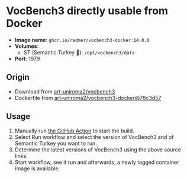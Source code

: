 # VocBench3 directly usable from Docker

- **Image name**: `ghcr.io/redmer/vocbench3-docker:14.0.0`
- **Volumes**: 
  - ST (Semantic Turkey 🦃): `/opt/vocbench3/data`
- **Port**: 1979

## Origin

- Download from [art-uniroma2/vocbench3](https://bitbucket.org/art-uniroma2/vocbench3/downloads/)
- Dockerfile from [art-uniroma2/vocbench3-docker@78c3d57](https://bitbucket.org/art-uniroma2/vocbench3-docker/src/78c3d57/14.0.0/Dockerfile)

## Usage

1. Manually run [the GitHub Action][gha] to start the build.
2. Select <cmd>Run workflow</cmd> and select the version of VocBench3 and of Semantic Turkey you want to run.
3. Determine the latest versions of VocBench3 using the above source links.
4. Start workflow, see it run and afterwards, a newly tagged container image is available.

[gha]: https://github.com/redmer/vocbench3-docker/actions/workflows/build-image.yaml
